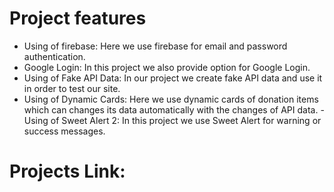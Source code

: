 # Project features
- Using of firebase: Here we use firebase for email and password authentication.
- Google Login: In this project we also provide option for Google Login.
- Using of Fake API Data: In our project we create fake API data and use it in order to test our site. 
- Using of Dynamic Cards: Here we use dynamic cards of donation items which can changes its data automatically with the changes of API data.
-Using of Sweet Alert 2: In this project we use Sweet Alert for warning or success messages.

# Projects Link:


